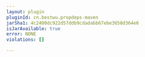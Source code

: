 ```yaml
---
layout: plugin
pluginId: cn.bestwu.propdeps-maven
jarSha1: 4c2400dc922d57ddb9cdadabb67ebe3658d364e6
isJarAvailable: true
error: NONE
violations: []

---
```

